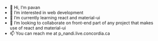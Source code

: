 - 👋 Hi, I’m pavan
- 👀 I’m interested in web development
- 🌱 I’m currently learning react and material-ui
- 💞️ I’m looking to collaborate on front-end part of any project that makes use of react and material-ui
- 📫 You can reach me at p_nandi.live.concordia.ca

<!---
nandi-p/nandi-p is a ✨ special ✨ repository because its `README.md` (this file) appears on your GitHub profile.
You can click the Preview link to take a look at your changes.
--->
